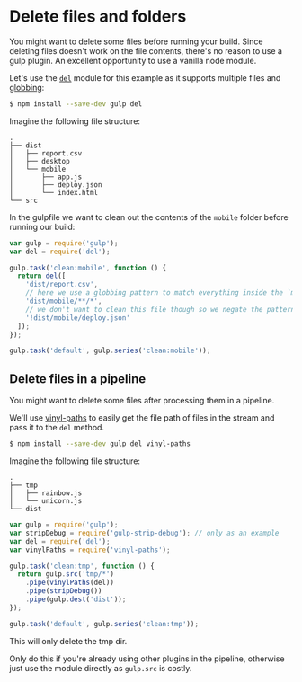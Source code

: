 # Delete files and folders

You might want to delete some files before running your build. Since deleting files doesn't work on the file contents, there's no reason to use a gulp plugin. An excellent opportunity to use a vanilla node module.

Let's use the [`del`](https://github.com/sindresorhus/del) module for this example as it supports multiple files and [globbing](https://github.com/sindresorhus/multimatch#globbing-patterns):

```sh
$ npm install --save-dev gulp del
```

Imagine the following file structure:

```
.
├── dist
│   ├── report.csv
│   ├── desktop
│   └── mobile
│       ├── app.js
│       ├── deploy.json
│       └── index.html
└── src
```

In the gulpfile we want to clean out the contents of the `mobile` folder before running our build:

```js
var gulp = require('gulp');
var del = require('del');

gulp.task('clean:mobile', function () {
  return del([
    'dist/report.csv',
    // here we use a globbing pattern to match everything inside the `mobile` folder
    'dist/mobile/**/*',
    // we don't want to clean this file though so we negate the pattern
    '!dist/mobile/deploy.json'
  ]);
});

gulp.task('default', gulp.series('clean:mobile'));
```


## Delete files in a pipeline

You might want to delete some files after processing them in a pipeline.

We'll use [vinyl-paths](https://github.com/sindresorhus/vinyl-paths) to easily get the file path of files in the stream and pass it to the `del` method.

```sh
$ npm install --save-dev gulp del vinyl-paths
```

Imagine the following file structure:

```
.
├── tmp
│   ├── rainbow.js
│   └── unicorn.js
└── dist
```

```js
var gulp = require('gulp');
var stripDebug = require('gulp-strip-debug'); // only as an example
var del = require('del');
var vinylPaths = require('vinyl-paths');

gulp.task('clean:tmp', function () {
  return gulp.src('tmp/*')
    .pipe(vinylPaths(del))
    .pipe(stripDebug())
    .pipe(gulp.dest('dist'));
});

gulp.task('default', gulp.series('clean:tmp'));
```

This will only delete the tmp dir.


Only do this if you're already using other plugins in the pipeline, otherwise just use the module directly as `gulp.src` is costly.
